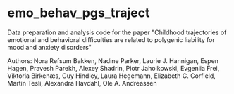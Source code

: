 # emo_behav_pgs_traject
Data preparation and analysis code for the paper "Childhood trajectories of emotional and behavioral difficulties are related to polygenic liability for mood and anxiety disorders"

Authors: Nora Refsum Bakken, Nadine Parker, Laurie J. Hannigan, Espen Hagen, Pravesh Parekh, Alexey Shadrin, Piotr Jaholkowski, Evgeniia Frei, Viktoria Birkenæs, Guy Hindley, Laura Hegemann, Elizabeth C. Corfield, Martin Tesli, Alexandra Havdahl, Ole A. Andreassen

